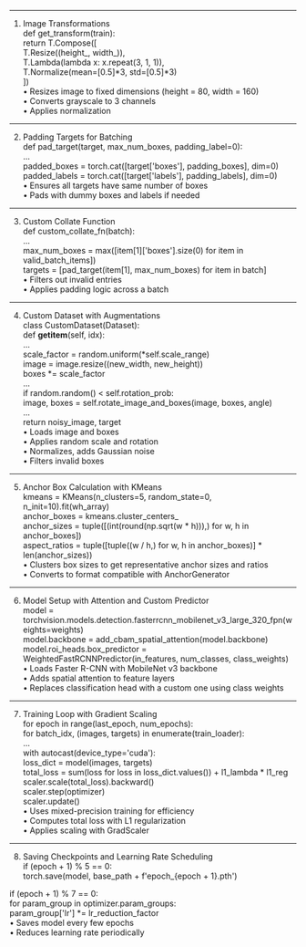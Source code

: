 ________________________________  
1. Image Transformations  
def get_transform(train):  
    return T.Compose([  
        T.Resize((height_, width_)),  
        T.Lambda(lambda x: x.repeat(3, 1, 1)),  
        T.Normalize(mean=[0.5]*3, std=[0.5]*3)  
    ])  
•   Resizes image to fixed dimensions (height = 80, width = 160)  
•   Converts grayscale to 3 channels  
•   Applies normalization  
________________________________________  
2. Padding Targets for Batching  
def pad_target(target, max_num_boxes, padding_label=0):  
    ...  
    padded_boxes = torch.cat([target['boxes'], padding_boxes], dim=0)  
    padded_labels = torch.cat([target['labels'], padding_labels], dim=0)  
•   Ensures all targets have same number of boxes  
•   Pads with dummy boxes and labels if needed  
________________________________________  
3. Custom Collate Function  
def custom_collate_fn(batch):  
    ...  
    max_num_boxes = max([item[1]['boxes'].size(0) for item in valid_batch_items])  
    targets = [pad_target(item[1], max_num_boxes) for item in batch]  
•   Filters out invalid entries  
•   Applies padding logic across a batch  
________________________________________  
4. Custom Dataset with Augmentations  
class CustomDataset(Dataset):  
    def __getitem__(self, idx):  
        ...  
        scale_factor = random.uniform(*self.scale_range)  
        image = image.resize((new_width, new_height))  
        boxes *= scale_factor  
        ...  
        if random.random() < self.rotation_prob:  
            image, boxes = self.rotate_image_and_boxes(image, boxes, angle)  
        ...  
        return noisy_image, target  
•   Loads image and boxes  
•   Applies random scale and rotation  
•   Normalizes, adds Gaussian noise  
•   Filters invalid boxes  
________________________________________  
5. Anchor Box Calculation with KMeans  
kmeans = KMeans(n_clusters=5, random_state=0, n_init=10).fit(wh_array)  
anchor_boxes = kmeans.cluster_centers_  
anchor_sizes = tuple([(int(round(np.sqrt(w * h))),) for w, h in anchor_boxes])  
aspect_ratios = tuple([tuple((w / h,) for w, h in anchor_boxes)] * len(anchor_sizes))  
•   Clusters box sizes to get representative anchor sizes and ratios  
•   Converts to format compatible with AnchorGenerator  
________________________________________  
6. Model Setup with Attention and Custom Predictor  
model = torchvision.models.detection.fasterrcnn_mobilenet_v3_large_320_fpn(weights=weights)  
model.backbone = add_cbam_spatial_attention(model.backbone)  
model.roi_heads.box_predictor = WeightedFastRCNNPredictor(in_features, num_classes, class_weights)  
•   Loads Faster R-CNN with MobileNet v3 backbone  
•   Adds spatial attention to feature layers  
•   Replaces classification head with a custom one using class weights  
________________________________________  
7. Training Loop with Gradient Scaling  
for epoch in range(last_epoch, num_epochs):  
    for batch_idx, (images, targets) in enumerate(train_loader):  
        ...  
        with autocast(device_type='cuda'):  
            loss_dict = model(images, targets)  
            total_loss = sum(loss for loss in loss_dict.values()) + l1_lambda * l1_reg  
        scaler.scale(total_loss).backward()  
        scaler.step(optimizer)  
        scaler.update()  
•   Uses mixed-precision training for efficiency  
•   Computes total loss with L1 regularization  
•   Applies scaling with GradScaler  
________________________________________  
8. Saving Checkpoints and Learning Rate Scheduling  
if (epoch + 1) % 5 == 0:  
    torch.save(model, base_path + f'epoch_{epoch + 1}.pth')  
  
if (epoch + 1) % 7 == 0:  
    for param_group in optimizer.param_groups:  
        param_group['lr'] *= lr_reduction_factor  
•   Saves model every few epochs  
•   Reduces learning rate periodically  
